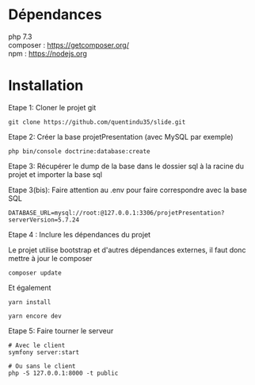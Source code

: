 # Dépendances

php 7.3 </br>
composer : https://getcomposer.org/ </br>
npm : https://nodejs.org </br>

# Installation

Etape 1: Cloner le projet git
```
git clone https://github.com/quentindu35/slide.git
```

Etape 2: Créer la base projetPresentation (avec MySQL par exemple)
```
php bin/console doctrine:database:create
```

Etape 3: Récupérer le dump de la base dans le dossier sql à la racine du projet et importer la base sql

Etape 3(bis): Faire attention au .env pour faire correspondre avec la base SQL
```
DATABASE_URL=mysql://root:@127.0.0.1:3306/projetPresentation?serverVersion=5.7.24
```

Etape 4 : Inclure les dépendances du projet 

Le projet utilise bootstrap et d'autres dépendances externes, il faut donc mettre à jour le composer 
``` 
composer update
```

Et également 
```
yarn install

yarn encore dev
```

Etape 5: Faire tourner le serveur 

```
# Avec le client
symfony server:start

# Ou sans le client
php -S 127.0.0.1:8000 -t public
```
